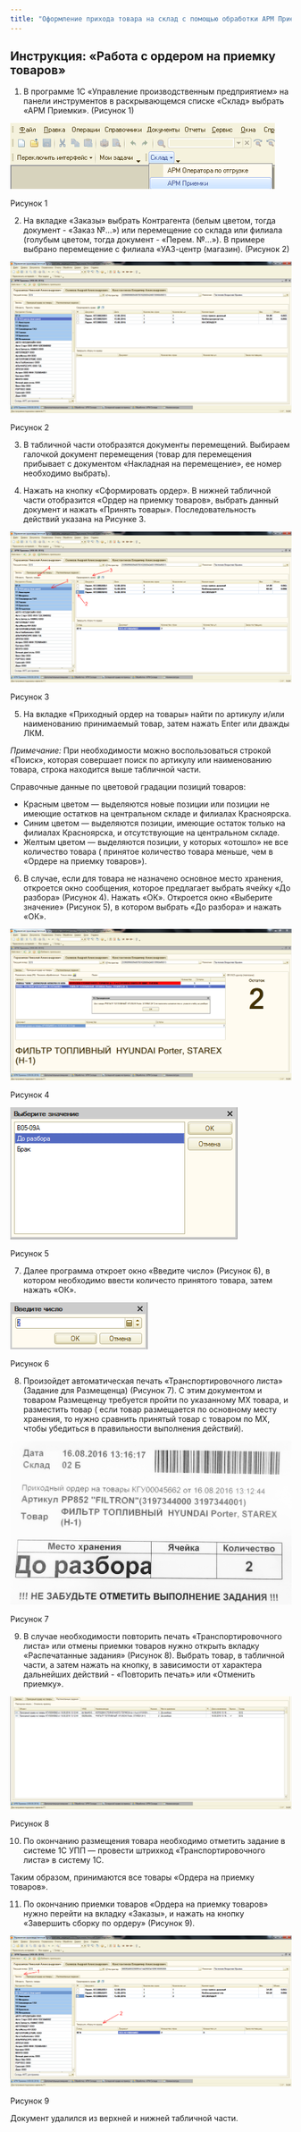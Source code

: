 ```yaml
---
title: "Оформление прихода товара на склад с помощью обработки АРМ Приемки"
---
```


## Инструкция: «Работа с ордером на приемку товаров»

1.  В программе 1С «Управление производственным предприятием» на панели инструментов в раскрывающемся списке «Склад» выбрать «АРМ Приемки». (Рисунок 1)

![](notesorg/_attach/lu224723662iv_tmp_71478ea7ef7196bd.png)

Рисунок 1

2.  На вкладке «Заказы» выбрать Контрагента (белым цветом, тогда документ - «Заказ №...») или перемещение со склада или филиала (голубым цветом, тогда документ - «Перем. №...»). В примере выбрано перемещение с филиала «УАЗ-центр (магазин). (Рисунок 2)

![](notesorg/_attach/lu224723662iv_tmp_1441f6d610e8b6bc.png)

Рисунок 2

3.  В табличной части отобразятся документы перемещений. Выбираем галочкой документ перемещения (товар для перемещения прибывает с документом «Накладная на перемещение», ее номер необходимо выбрать).

4.  Нажать на кнопку «Сформировать ордер». В нижней табличной части отобразится «Ордер на приемку товаров», выбрать данный документ и нажать «Принять товары». Последовательность действий указана на Рисунке 3.

![](notesorg/_attach/lu224723662iv_tmp_e1dae14a6b0877e8.png)

Рисунок 3

5.  На вкладке «Приходный ордер на товары» найти по артикулу и/или наименованию принимаемый товар, затем нажать Enter или дважды ЛКМ.

_Примечание:_ При необходимости можно воспользоваться строкой «Поиск», которая совершает поиск по артикулу или наименованию товара, строка находится выше табличной части.

Справочные данные по цветовой градации позиций товаров:
- Красным цветом — выделяются новые позиции или позиции не имеющие остатков на центральном складе и филиалах Красноярска.
- Синим цветом — выделяются позиции, имеющие остаток только на филиалах Красноярска, и отсутствующие на центральном складе.
- Желтым цветом — выделяются позиции, у которых «отошло» не все количество товара ( принятое количество товара меньше, чем в «Ордере на приемку товаров»).

6.  В случае, если для товара не назначено основное место хранения, откроется окно сообщения, которое предлагает выбрать ячейку «До разбора» (Рисунок 4). Нажать «ОК». Откроется окно «Выберите значение» (Рисунок 5), в котором выбрать «До разбора» и нажать «ОК».

![](notesorg/_attach/lu224723662iv_tmp_267d4daac8571c2e.png)

Рисунок 4

![](notesorg/_attach/lu224723662iv_tmp_13289ae064b74be1.png)

Рисунок 5

7.  Далее программа откроет окно «Введите число» (Рисунок 6), в котором необходимо ввести количесто принятого товара, затем нажать «ОК».

![](notesorg/_attach/lu224723662iv_tmp_4b8dd573560d6e12.png)

Рисунок 6

8.  Произойдет автоматическая печать «Транспортировочного листа» (Задание для Размещенца) (Рисунок 7). С этим документом и товаром Размещенцу требуется пройти по указанному МХ товара, и разместить товар ( если товар размещается по основному месту хранения, то нужно сравнить принятый товар с товаром по МХ, чтобы убедиться в правильности выполнения действий).

![](notesorg/_attach/lu224723662iv_tmp_e06c6dca3baf6456.png)

Рисунок 7

9.  В случае необходимости повторить печать «Транспортировочного листа» или отмены приемки товаров нужно открыть вкладку «Распечатанные задания» (Рисунок 8). Выбрать товар, в табличной части, а затем нажать на кнопку, в зависимости от характера дальнейших действий - «Повторить печать» или «Отменить приемку».

![](notesorg/_attach/lu224723662iv_tmp_dc5bb3aa25e4ff78.png)

Рисунок 8

10.  По окончанию размещения товара необходимо отметить задание в системе 1С УПП — провести штрихкод «Транспортировочного листа» в систему 1С.

Таким образом, принимаются все товары «Ордера на приемку товаров».

11.  По окончанию приемки товаров «Ордера на приемку товаров» нужно перейти на вкладку «Заказы», и нажать на кнопку «Завершить сборку по ордеру» (Рисунок 9).

![](notesorg/_attach/lu224723662iv_tmp_aca3b1283ca86240.png)

Рисунок 9

Документ удалился из верхней и нижней табличной части.

